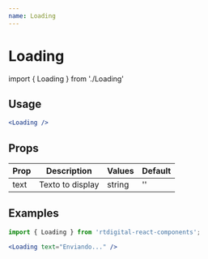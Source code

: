 ```yaml
---
name: Loading
---
```

# Loading

import { Loading } from './Loading'

<Loading text="Enviando..." />

## Usage

```jsx
<Loading />
```

## Props

|Prop|Description|Values|Default|
|---|---|---|---|
|text|Texto to display|string|''|

## Examples

```jsx
import { Loading } from 'rtdigital-react-components';

<Loading text="Enviando..." />

```
